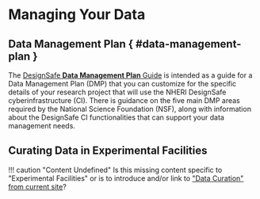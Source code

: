 # Managing Your Data

## Data Management Plan { #data-management-plan }

The [DesignSafe **Data Management Plan** Guide](./docs/DesignSafe_Data_Management_Plan_Guidance.docx) is intended as a guide for a Data Management Plan (DMP) that you can customize for the specific details of your research project that will use the NHERI DesignSafe cyberinfrastructure (CI). There is guidance on the five main DMP areas required by the National Science Foundation (NSF), along with information about the DesignSafe CI functionalities that can support your data management needs.

## Curating Data in Experimental Facilities

!!! caution "Content Undefined"
    Is this missing content specific to "Experimental Facilities" or is to introduce and/or link to ["Data Curation" from current site](https://designsafe-ci.org/user-guide/curating/bestpractices/#data-curation)?
